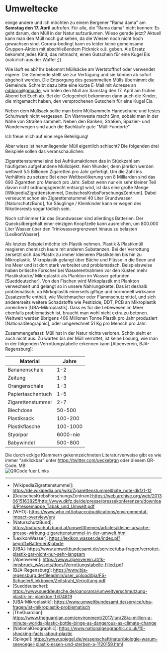 # Umweltecke

einige andere und ich möchten zu einem Bergener "Rama dama" am __Samstag den 17. April__ aufrufen. Für alle, die "Rama dama" nicht kennen: Es geht darum, den Müll in der Natur aufzuräumen. Wieso gerade jetzt? Aktuell kann man den Müll noch gut sehen, da die Wiesen noch nicht hoch gewachsen sind. Corona-bedingt kann es leider keine gemeinsame Gruppen-Aktion mit abschließendem Picknick o.ä. geben. Als Ersatz bekommt jedes Kind, das mitmacht, einen Gutschein für eine Kugel Eis (natürlich aus der Waffel ;)).

Wie läuft es ab? Ihr bekommt Müllsäcke am Wertstoffhof oder verwendet eigene. Die Gemeinde stellt sie zur Verfügung und sie können ab sofort abgeholt werden. Die Entsorgung des gesammelten Mülls übernimmt die Gemeinde. Schreibt dazu bitte eine kurze E-Mail mit Adresse an mbbrgn@gmx.de, wir holen den Müll am Samstag den 17. April am frühen Abend bei Euch ab. Bei der Gelegenheit bekommen dann auch die Kinder, die mitgemacht haben, den versprochenen Gutschein für eine Kugel Eis.

Neben dem Müllsack sollte man beim Müllsammeln Handschuhe und festes Schuhwerk nicht vergessen. Ein Warnweste macht Sinn, sobald man in der Nähe von Straßen sammelt. Neben den Bänken, Straßen, Spazier- und Wanderwegen sind auch die Bachläufe gute "Müll-Fundorte".

Ich freue mich auf eine rege Beteiligung!

Aber wieso ist herumliegender Müll eigentlich schlecht? Die folgenden drei Beispiele sollen das veranschaulichen:

Zigarettenstummel sind bei Aufräumaktionen das in Stückzahl am häufigsten aufgefundene Müllobjekt. Kein Wunder, denn jährlich werden weltweit 5.5 Billionen Zigaretten pro Jahr gefertigt. Um die Zahl ins Verhältnis zu setzen: Bei einer Weltbevölkerung von 8 Milliarden sind das 690 Zigaretten pro Mensch pro Jahr. Selbst wenn nur ein sehr kleiner Teil davon nicht ordnungsgerecht entsorgt wird, ist das eine große Menge \[WikipediaZigrattenstummel, DeutschesKrebsForschungsZentrum\]. Dabei verseucht schon ein Zigarettenstummel 40 Liter Grundwasser \[NaturschutzBund\], für Säuglinge / Kleinkinder kann er wegen des Nikotinsrests sogar tödlich sein.

Noch schlimmer für das Grundwasser sind allerdings Batterien. Der Quecksilbergehalt einer einzigen Knopfzelle kann ausreichen, um 800.000 Liter Wasser über den Trinkwassergrenzwert hinaus zu belasten \[LexikonWasser\].

Als letztes Beispiel möchte ich Plastik nehmen. Plastik & Plastikmüll reagieren chemisch kaum mit anderen Substanzen. Bei der Verrottung zersetzt sich das Plastik zu immer kleineren Plastikteilen bis hin zu Mikroplastik. Mikroplastik gelangt über Bäche und Flüsse in die Seen und ins Meer und ist dort stark verbreitet und problematisch. Beispielsweise haben britische Forscher bei Wasserentnahmen vor den Küsten mehr Plastikstücke/ Mikroplastik als Plankton im Wasser gefunden \[Sueddeutscher\]. Von den Fischen wird Mirkoplastik mit Plankton verwechselt und gelangt so in unsere Nahrungskette. Das ist deshalb problematisch, da Mirkoplastik einerseits giftige und hormonell wirksame Zusatzstoffe enthält, wie Weichmacher oder Flammschutzmittel, und sich andererseits weitere Schadstoffe wie Pestizide, DDT, PCB an Mikroplastik anreichern \[UBA-Mikroplastik\]. Dass es für die Lebewesen im Meer ebenfalls problematisch ist, braucht man wohl nicht extra zu betonen. Weltweit werden übrigens 406 Millionen Tonne Plastik pro Jahr produziert \[NationalGeographic\], oder umgerechnet 51 Kg pro Mensch pro Jahr.

Zusammengefasst: Müll hat in der Natur nichts verloren. Schön sieht er auch nicht aus. Zu warten bis der Müll verrottet, ist keine Lösung, wie man in der folgenden Verrottungstabelle erkennen kann \[Alpenverein, BJA-Regensburg\]:

| Material | Jahre |
| -------- | ----- |
| Bananenschale | 1-2 |
| Zeitung  | 1-3   |
| Orangenschale | 1-3 |
| Papiertaschentuch | 1-5 |
| Zigarettenstummel | 2-7 |
| Blechdose | 50-500 |
| Plastiksack | 100-200 |
| Plastikflasche | 100-1000 |
| Styorpor | 6000-nie |
| Babywindel | 500-800 |

Die durch eckige Klammern gekennzeichneten Literaturverweise gibt es wie
immer "anklickbar" unter https://twitter.com/ueckebrgn oder diesem QR-Code.
MB <br/>
![QRCode fuer Links](ueckebrgn_qr_code.png)

----

- \[WikipediaZigrattenstummel\]: https://de.wikipedia.org/wiki/Zigarettenstummel#cite_note-dkfz1-12 <br/>
- \[DeutschesKrebsForschungsZentrum\]:https://web.archive.org/web/20130615163825/http://www.dkfz.de/de/presse/pressekonferenzen/download/Pressemappe_Tabak_und_Umwelt.pdf <br/>
- \[WHO\]: https://www.who.int/tobacco/publications/environmental-impact-overview/en/ <br/>
- \[NaturschutzBund\]: https://naturschutzbund.at/umweltthemen/articles/kleine-ursache-grosse-wirkung-zigarettenstummel-in-der-umwelt.html <br/>
- \[LexikonWasser\]: https://lexikon.wasser.de/index.pl?begriff=Batterien&job=te <br/>
- \[UBA\]: https://www.umweltbundesamt.de/service/uba-fragen/verrottet-plastik-gar-nicht-nur-sehr-langsam
- \[Alpenverein\]: https://www.alpenverein.at/tk-innsbruck_wAssets/docs/Verrottungstabelle-filled.pdf
- \[BJA-Regensburg\]: https://www.bja-regensburg.de/fileadmin/user_upload/bja/FS-Schueler/Linkboxen/Zeitstrahl_Verrottung.pdf <br/>
- \[Sueddeutscher\]: https://www.sueddeutsche.de/panorama/umweltverschmutzung-plastik-im-plankton-1.674819 <br/>
- \[UBA-Mikroplastik\]: https://www.umweltbundesamt.de/service/uba-fragen/ist-mikroplastik-problematisch <br/> 
- \[TheGuardian\]: https://www.theguardian.com/environment/2017/jun/28/a-million-a-minute-worlds-plastic-bottle-binge-as-dangerous-as-climate-change <br/>
- \[NationalGeographic\]: https://www.nationalgeographic.co.uk/10-shocking-facts-about-plastic <br/>
- \[Spiegel\]: https://www.spiegel.de/wissenschaft/natur/biologie-warum-seevoegel-plastik-essen-und-sterben-a-1120159.html <br/>
